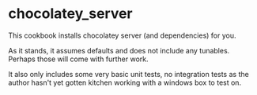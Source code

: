 # chocolatey_server

This cookbook installs chocolatey server (and dependencies) for you.

As it stands, it assumes defaults and does not include any tunables.  Perhaps those will come with further work.

It also only includes some very basic unit tests, no integration tests as the author hasn't yet gotten kitchen working with a windows box to test on.


